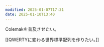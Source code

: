 ```yaml
---
modified: 2025-01-07T17:31
date: 2025-01-10T13:40
---
```


Colemakを普及させたい。

[[QWERTYに変わる世界標準配列を作りたい。]]

